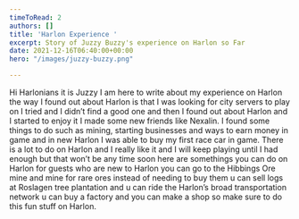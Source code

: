 ```yaml
---
timeToRead: 2
authors: []
title: 'Harlon Experience '
excerpt: Story of Juzzy Buzzy's experience on Harlon so Far
date: 2021-12-16T06:40:00+00:00
hero: "/images/juzzy-buzzy.png"

---
```

Hi Harlonians it is Juzzy I am here to write about my experience on Harlon the way I found out about Harlon is that I was looking for city servers to play on I tried and I didn’t find a good one and then I found out about Harlon and I started to enjoy it I made some new friends like Nexalin. I found some things to do such as mining, starting businesses and ways to earn money in game and in new Harlon I was able to buy my first race car in game. There is a lot to do on Harlon and I really like it and I will keep playing until I had enough but that won’t be any time soon here are somethings you can do on Harlon for guests who are new to Harlon you can go to the Hibbings Ore mine and mine for rare ores instead of needing to buy them u can sell logs at Roslagen tree plantation and u can ride the Harlon’s broad transportation network u can buy a factory and you can make a shop so make sure to do this fun stuff on Harlon.